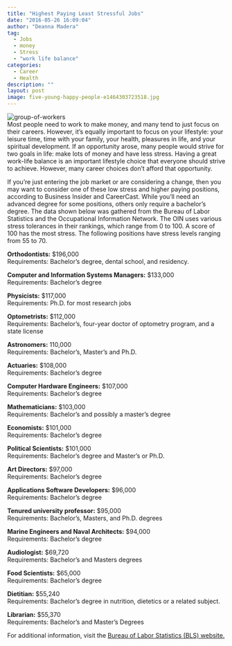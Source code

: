 ```yaml
---
title: "Highest Paying Least Stressful Jobs"
date: "2016-05-26 16:09:04"
author: "Deanna Madera"
tag:
  - Jobs
  - money
  - Stress
  - "work life balance"
categories:
  - Career
  - Health
description: ""
layout: post
image: five-young-happy-people-e1464303723518.jpg
---
```


![group-of-workers](/posts/group-of-workers-e1450729551944.png)  
Most people need to work to make money, and many tend to just focus on their careers. However, it’s equally important to focus on your lifestyle: your leisure time, time with your family, your health, pleasures in life, and your spiritual development. If an opportunity arose, many people would strive for two goals in life: make lots of money and have less stress. Having a great work-life balance is an important lifestyle choice that everyone should strive to achieve. However, many career choices don’t afford that opportunity.

If you’re just entering the job market or are considering a change, then you may want to consider one of these low stress and higher paying positions, according to Business Insider and CareerCast. While you’ll need an advanced degree for some positions, others only require a bachelor’s degree. The data shown below was gathered from the Bureau of Labor Statistics and the Occupational Information Network. The OIN uses various stress tolerances in their rankings, which range from 0 to 100. A score of 100 has the most stress. The following positions have stress levels ranging from 55 to 70.

**Orthodontists:** $196,000  
Requirements: Bachelor’s degree, dental school, and residency.

**Computer and Information Systems Managers:** $133,000  
Requirements: Bachelor’s degree

**Physicists:** $117,000  
Requirements: Ph.D. for most research jobs

**Optometrists:** $112,000  
Requirements: Bachelor’s, four-year doctor of optometry program, and a state license

**Astronomers:** 110,000  
Requirements: Bachelor’s, Master’s and Ph.D.

**Actuaries:** $108,000  
Requirements: Bachelor’s degree

**Computer Hardware Engineers:** $107,000  
Requirements: Bachelor’s degree

**Mathematicians:** $103,000  
Requirements: Bachelor’s and possibly a master’s degree

**Economists:** $101,000  
Requirements: Bachelor’s degree

**Political Scientists:** $101,000  
Requirements: Bachelor’s degree and Master’s or Ph.D.

**Art Directors:** $97,000  
Requirements: Bachelor’s degree

**Applications Software Developers:** $96,000  
Requirements: Bachelor’s degree

**Tenured university professor:** $95,000  
Requirements: Bachelor’s, Masters, and Ph.D. degrees

**Marine Engineers and Naval Architects:** $94,000  
Requirements: Bachelor’s degree

**Audiologist:** $69,720  
Requirements: Bachelor’s and Masters degrees

**Food Scientists:** $65,000  
Requirements: Bachelor’s degree

**Dietitian:** $55,240  
Requirements: Bachelor’s degree in nutrition, dietetics or a related subject.

**Librarian:** $55,370  
Requirements: Bachelor’s and Master’s Degrees

For additional information, visit the [Bureau of Labor Statistics (BLS) website.](http://www.bls.gov/oes/)
